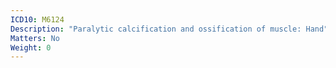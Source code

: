 ```yaml
---
ICD10: M6124
Description: "Paralytic calcification and ossification of muscle: Hand"
Matters: No
Weight: 0
---
```

